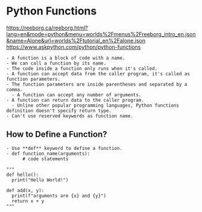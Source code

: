 # Python Functions
https://reeborg.ca/reeborg.html?lang=en&mode=python&menu=worlds%2Fmenus%2Freeborg_intro_en.json&name=Alone&url=worlds%2Ftutorial_en%2Falone.json
https://www.askpython.com/python/python-functions

    - A function is a block of code with a name.
    - We can call a function by its name. 
    - The code inside a function only runs when it's called.
    - A function can accept data from the caller program, it's called as function parameters.
    - The function parameters are inside parentheses and separated by a comma.
      - A function can accept any number of arguments.
    - A function can return data to the caller program.
      - Unline other popular programming languages, Python functions definition doesn't specify return type.
    - Can't use reserved keywords as function name.



## How to Define a Function?
    - Use **def** keyword to define a function.
    - def function_name(arguments):
          # code statements

    """
    def hello():
      print("Hello World!")

    def add(x, y):
      print(f"arguments are {x} and {y}")
      return x + y
    """

